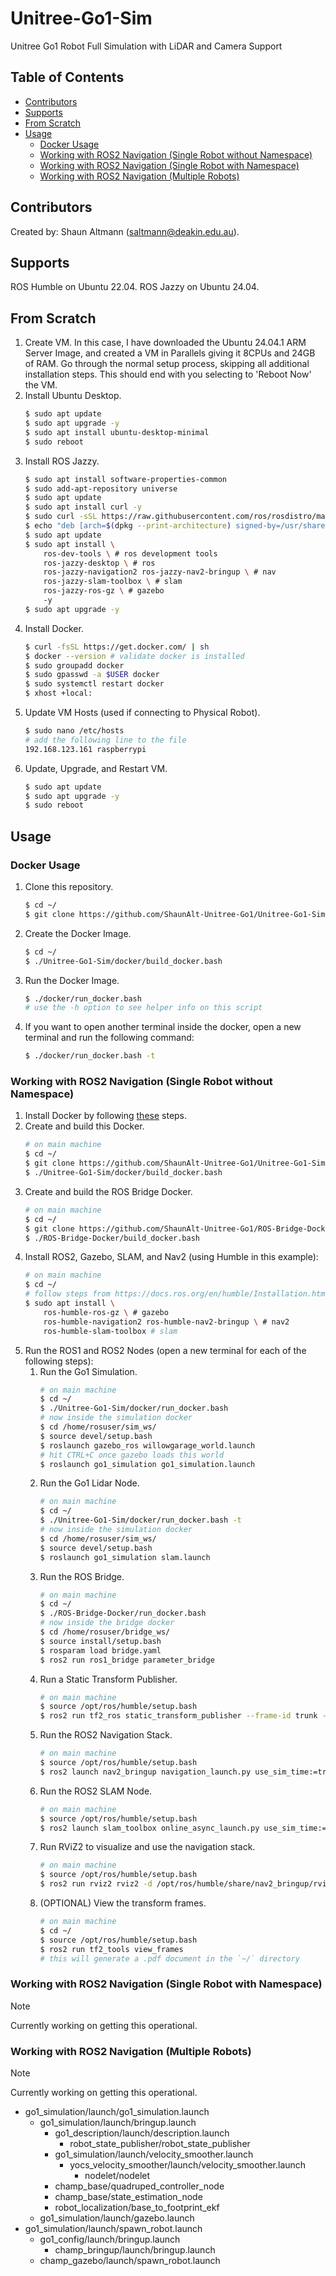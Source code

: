 # Unitree-Go1-Sim
Unitree Go1 Robot Full Simulation with LiDAR and Camera Support

## Table of Contents
- [Contributors](#contributors)
- [Supports](#supports)
- [From Scratch](#from-scratch)
- [Usage](#usage)
    - [Docker Usage](#docker-usage)
    - [Working with ROS2 Navigation (Single Robot without Namespace)](#working-with-ros2-navigation-single-robot-without-namespace)
    - [Working with ROS2 Navigation (Single Robot with Namespace)](#working-with-ros2-navigation-single-robot-with-namespace)
    - [Working with ROS2 Navigation (Multiple Robots)](#working-with-ros2-navigation-multiple-robots)

## Contributors
Created by: Shaun Altmann (saltmann@deakin.edu.au).

## Supports
ROS Humble on Ubuntu 22.04.
ROS Jazzy on Ubuntu 24.04.

## From Scratch
1. Create VM. In this case, I have downloaded the Ubuntu 24.04.1 ARM Server Image, and created a VM in Parallels giving it 8CPUs and 24GB of RAM. Go through the normal setup process, skipping all additional installation steps. This should end with you selecting to 'Reboot Now' the VM.
2. Install Ubuntu Desktop.
    ``` bash
    $ sudo apt update
    $ sudo apt upgrade -y
    $ sudo apt install ubuntu-desktop-minimal
    $ sudo reboot
    ```
3. Install ROS Jazzy.
    ``` bash
    $ sudo apt install software-properties-common
    $ sudo add-apt-repository universe
    $ sudo apt update
    $ sudo apt install curl -y
    $ sudo curl -sSL https://raw.githubusercontent.com/ros/rosdistro/master/ros.key -o /usr/share/keyrings/ros-archive-keyring.gpg
    $ echo "deb [arch=$(dpkg --print-architecture) signed-by=/usr/share/keyrings/ros-archive-keyring.gpg] http://packages.ros.org/ros2/ubuntu $(. /etc/os-release && echo $UBUNTU_CODENAME) main" | sudo tee /etc/apt/sources.list.d/ros2.list > /dev/null
    $ sudo apt update
    $ sudo apt install \
        ros-dev-tools \ # ros development tools
        ros-jazzy-desktop \ # ros
        ros-jazzy-navigation2 ros-jazzy-nav2-bringup \ # nav
        ros-jazzy-slam-toolbox \ # slam
        ros-jazzy-ros-gz \ # gazebo
        -y
    $ sudo apt upgrade -y
    ```
4. Install Docker.
    ``` bash
    $ curl -fsSL https://get.docker.com/ | sh
    $ docker --version # validate docker is installed
    $ sudo groupadd docker
    $ sudo gpasswd -a $USER docker
    $ sudo systemctl restart docker
    $ xhost +local:
    ```
5. Update VM Hosts (used if connecting to Physical Robot).
    ``` bash
    $ sudo nano /etc/hosts
    # add the following line to the file
    192.168.123.161 raspberrypi
    ```
5. Update, Upgrade, and Restart VM.
    ``` bash
    $ sudo apt update
    $ sudo apt upgrade -y
    $ sudo reboot
    ```

## Usage
### Docker Usage
1. Clone this repository.
    ``` bash
    $ cd ~/
    $ git clone https://github.com/ShaunAlt-Unitree-Go1/Unitree-Go1-Sim.git
    ```
2. Create the Docker Image.
    ``` bash
    $ cd ~/
    $ ./Unitree-Go1-Sim/docker/build_docker.bash
    ```
3. Run the Docker Image.
    ``` bash
    $ ./docker/run_docker.bash
    # use the -h option to see helper info on this script
    ```
4. If you want to open another terminal inside the docker, open a new terminal and run the following command:
    ``` bash
    $ ./docker/run_docker.bash -t
    ```

### Working with ROS2 Navigation (Single Robot without Namespace)
1. Install Docker by following [these](https://docs.docker.com/engine/install/ubuntu/) steps.
2. Create and build this Docker.
    ``` bash
    # on main machine
    $ cd ~/
    $ git clone https://github.com/ShaunAlt-Unitree-Go1/Unitree-Go1-Sim.git
    $ ./Unitree-Go1-Sim/docker/build_docker.bash
    ```
3. Create and build the ROS Bridge Docker.
    ``` bash
    # on main machine
    $ cd ~/
    $ git clone https://github.com/ShaunAlt-Unitree-Go1/ROS-Bridge-Docker.git
    $ ./ROS-Bridge-Docker/build_docker.bash
    ```
4. Install ROS2, Gazebo, SLAM, and Nav2 (using Humble in this example):
    ``` bash
    # on main machine
    $ cd ~/
    # follow steps from https://docs.ros.org/en/humble/Installation.html to install ros
    $ sudo apt install \
        ros-humble-ros-gz \ # gazebo
        ros-humble-navigation2 ros-humble-nav2-bringup \ # nav2
        ros-humble-slam-toolbox # slam
    ```
5. Run the ROS1 and ROS2 Nodes (open a new terminal for each of the following steps):
    1. Run the Go1 Simulation.
        ``` bash
        # on main machine
        $ cd ~/
        $ ./Unitree-Go1-Sim/docker/run_docker.bash
        # now inside the simulation docker
        $ cd /home/rosuser/sim_ws/
        $ source devel/setup.bash
        $ roslaunch gazebo_ros willowgarage_world.launch
        # hit CTRL+C once gazebo loads this world
        $ roslaunch go1_simulation go1_simulation.launch
        ```
    2. Run the Go1 Lidar Node.
        ``` bash
        # on main machine
        $ cd ~/
        $ ./Unitree-Go1-Sim/docker/run_docker.bash -t
        # now inside the simulation docker
        $ cd /home/rosuser/sim_ws/
        $ source devel/setup.bash
        $ roslaunch go1_simulation slam.launch
        ```
    3. Run the ROS Bridge.
        ``` bash
        # on main machine
        $ cd ~/
        $ ./ROS-Bridge-Docker/run_docker.bash
        # now inside the bridge docker
        $ cd /home/rosuser/bridge_ws/
        $ source install/setup.bash
        $ rosparam load bridge.yaml
        $ ros2 run ros1_bridge parameter_bridge
        ```
    4. Run a Static Transform Publisher.
        ``` bash
        # on main machine
        $ source /opt/ros/humble/setup.bash
        $ ros2 run tf2_ros static_transform_publisher --frame-id trunk --child-frame-id base_link
        ```
    5. Run the ROS2 Navigation Stack.
        ``` bash
        # on main machine
        $ source /opt/ros/humble/setup.bash
        $ ros2 launch nav2_bringup navigation_launch.py use_sim_time:=true
        ```
    6. Run the ROS2 SLAM Node.
        ``` bash
        # on main machine
        $ source /opt/ros/humble/setup.bash
        $ ros2 launch slam_toolbox online_async_launch.py use_sim_time:=true
        ```
    7. Run RViZ2 to visualize and use the navigation stack.
        ``` bash
        # on main machine
        $ source /opt/ros/humble/setup.bash
        $ ros2 run rviz2 rviz2 -d /opt/ros/humble/share/nav2_bringup/rviz/nav2_default_view.rviz
        ```
    8. (OPTIONAL) View the transform frames.
        ``` bash
        # on main machine
        $ cd ~/
        $ source /opt/ros/humble/setup.bash
        $ ros2 run tf2_tools view_frames
        # this will generate a .pdf document in the `~/` directory
        ```

### Working with ROS2 Navigation (Single Robot with Namespace)
> [!NOTE]
> Currently working on getting this operational.

### Working with ROS2 Navigation (Multiple Robots)
> [!NOTE]
> Currently working on getting this operational.

- go1_simulation/launch/go1_simulation.launch
    - go1_simulation/launch/bringup.launch
        - go1_description/launch/description.launch
            - robot_state_publisher/robot_state_publisher
        - go1_simulation/launch/velocity_smoother.launch
            - yocs_velocity_smoother/launch/velocity_smoother.launch
                - nodelet/nodelet
        - champ_base/quadruped_controller_node
        - champ_base/state_estimation_node
        - robot_localization/base_to_footprint_ekf
    - go1_simulation/launch/gazebo.launch
- go1_simulation/launch/spawn_robot.launch
    - go1_config/launch/bringup.launch
        - champ_bringup/launch/bringup.launch
    - champ_gazebo/launch/spawn_robot.launch
